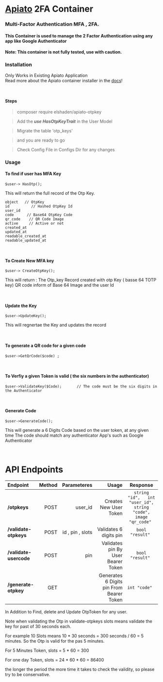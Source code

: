 # [Apiato](https://github.com/apiato/apiato) 2FA Container

### Multi-Factor Authentication MFA  , 2FA.

#### This Container is used to manage the 2 Factor Authentication using any app like Google Authenticator

#### Note: This container is not fully tested, use with caution.

### Installation
Only Works in Existing Apiato Application   <br>
Read more about the Apiato container installer in the [docs](http://apiato.io/docs/miscellaneous/container-installer)!

<br>




#### Steps

> composer require elshaden/apiato-otpkey 

> Add the ***use HasOtpKeyTrait***  in the User Model

> Migrate the  table 'otp_keys'

> and you are ready to go

> Check Config File in Configs Dir for any changes

### Usage

#### To find if user has MFA Key 

```
$user-> HasOtp();
  ```
This will return the full record of the Otp Key.

```
object   // OtpKey
id          // Hashed OtpKey Id
user_id
code      // Base64 OtpKey Code
qr_code    // QR Code Image
active     // Active or not
created_at
updated_at
readable_created_at
readable_updated_at
 ```
<br>

#### To Create New MFA key
 
````
$user-> CreateOtpKey();
````
This will return :
The Otp_key Record created
with otp Key ( basse 64 TOTP key)
QR code inform of Base 64 Image
and the user Id

<br>

#### Update the Key

````
$user->UpdateKey();

````
This will regnertae the Key and updates the record

<br>

#### To generate a QR code for a given code

````
$user->GetQrCode($code) ;
````
 <br>


#### To Verfiy a given Token is valid ( the six numbers in the authenticator)

````
$user->ValidateKey($Code);       // The code must be the six digits in the Authenticator

 ````

<br>

#### Generate Code

````
$user->GenerateCode();
````

This will generate a 6 Digits Code based on the user token, at any given time
The code should match any authenticator App's such as Google Authenticator


<br>

# API Endpoints

Endpoint | Method |Parameteres | Usage | Response
| :--- | ---: | ---: | ------: | :---:
**/otpkeys**  | POST |user_id | Creates New User Token  | ``string "id",   int "user_id",  string "code",   image "qr_code" ``
**/validate-otpkeys**  | POST |id , pin , slots| Validates 6 digits pin   | ``bool "result" ``
**/validate-usercode**  | POST |pin | Validates pin By User Bearer Token  |  ``bool "result" ``
**/generate-otpkey**  | GET | | Generates 6 Digits pin From  Bearer Token  | ``int "code"   ``

 In Addition to Find, delete and Update OtpToken for any user.    

 Note when validating the Otp in  validate-otpkeys   slots  means validate the key for past <slots> of 30 seconds each.

For example 10 Slots means 10 * 30 seconds = 300 seconds    / 60     =  5 minutes. So the Otp is valid for the pas 5 minutes.

For 5 Minutes Token,   slots  =  5 * 60   = 300

For one day Token,   slots  =  24 * 60 * 60   = 86400   

the longer the period the more time it takes to check the validity, so please try to be conservative.















